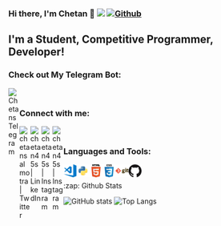 ### Hi there, I'm Chetan 👋  ![](https://visitor-badge.laobi.icu/badge?page_id=Chetan45s.Chetan45s)    [![Github](https://img.shields.io/github/followers/Chetan45s?label=Follow&style=social)](https://github.com/Chetan45s)

## I'm a Student, Competitive Programmer, Developer!


### Check out My Telegram Bot:
<a href="https://t.me/newsfromchetanbot">
  <img align="left" alt="Chetans Telegram" width="22px" src="https://cdn.jsdelivr.net/npm/simple-icons@v3/icons/telegram.svg" />
</a>

<br />

### Connect with me:

[<img align="left" alt="chetansalmotra | Twitter" width="22px" src="https://cdn.jsdelivr.net/npm/simple-icons@v3/icons/twitter.svg" />][twitter]
[<img align="left" alt="chetan45s | LinkedIn" width="22px" src="https://cdn.jsdelivr.net/npm/simple-icons@v3/icons/linkedin.svg" />][linkedin]
[<img align="left" alt="chetan45s | Instagram" width="22px" src="https://cdn.jsdelivr.net/npm/simple-icons@v3/icons/instagram.svg" />][instagram]
[<img align="left" alt="chetan45s | Instagram" width="22px" src="https://cdn.jsdelivr.net/npm/simple-icons@3.7.0/icons/gmail.svg" />][gmail]

<br />

### Languages and Tools:
<img align="left" alt="Visual Studio Code" width="26px" src="https://raw.githubusercontent.com/github/explore/80688e429a7d4ef2fca1e82350fe8e3517d3494d/topics/visual-studio-code/visual-studio-code.png" />
<img align="left" alt="Python" width="26px" src="https://raw.githubusercontent.com/github/explore/80688e429a7d4ef2fca1e82350fe8e3517d3494d/topics/python/python.png" />
<img align="left" alt="HTML5" width="26px" src="https://raw.githubusercontent.com/github/explore/80688e429a7d4ef2fca1e82350fe8e3517d3494d/topics/html/html.png" />
<img align="left" alt="CSS3" width="26px" src="https://raw.githubusercontent.com/github/explore/80688e429a7d4ef2fca1e82350fe8e3517d3494d/topics/css/css.png" />
<img align="left" alt="Git" width="26px" src="https://raw.githubusercontent.com/github/explore/80688e429a7d4ef2fca1e82350fe8e3517d3494d/topics/git/git.png" />
<img align="left" alt="GitHub" width="26px" src="https://raw.githubusercontent.com/github/explore/78df643247d429f6cc873026c0622819ad797942/topics/github/github.png" />

<br />
<br />


<summary>:zap: Github Stats</summary>

![GitHub stats](https://github-readme-stats.vercel.app/api?username=Chetan45s&show_icons=true&theme=tokyonight&count_private=true) 
![Top Langs](https://github-readme-stats.vercel.app/api/top-langs/?username=Chetan45s&hide=CSS,HTML&show_icons=true&theme=tokyonight)


[website]: https://tawise.in
[twitter]: https://twitter.com/chetansalmotra
[instagram]: https://instagram.com/chetan45s
[linkedin]: https://www.linkedin.com/in/chetan45s/
[gmail]: mailto:chetansalmotra45@gmail.com
